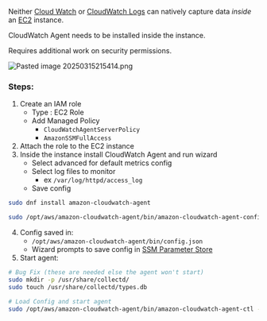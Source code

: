 Neither [Cloud Watch](CW.md) or [CloudWatch Logs](CloudWatch%20Logs.md) can natively capture data _inside_ an [EC2](../../Compute/EC2/EC2.md) instance.

CloudWatch Agent needs to be installed inside the instance.

Requires additional work on security permissions.

![Pasted image 20250315215414.png](Pasted%20image%2020250315215414.png)

### Steps:
1) Create an IAM role
	- Type : EC2 Role
	- Add Managed Policy 
		- `CloudWatchAgentServerPolicy`
		- `AmazonSSMFullAccess`
2) Attach the role to the EC2 instance
3) Inside the instance install CloudWatch Agent and run wizard
	- Select advanced for default metrics config
	- Select log files to monitor
		- ex `/var/log/httpd/access_log`
	- Save config

```bash
sudo dnf install amazon-cloudwatch-agent

sudo /opt/aws/amazon-cloudwatch-agent/bin/amazon-cloudwatch-agent-config-wizard
```

4) Config saved in:
	- `/opt/aws/amazon-cloudwatch-agent/bin/config.json`
	- Wizard prompts to save config in [SSM Parameter Store](../../Security/SSM%20Parameter%20Store.md)
5) Start agent:
```Bash
# Bug Fix (these are needed else the agent won't start)
sudo mkdir -p /usr/share/collectd/
sudo touch /usr/share/collectd/types.db

# Load Config and start agent
sudo /opt/aws/amazon-cloudwatch-agent/bin/amazon-cloudwatch-agent-ctl -a fetch-config -m ec2 -c ssm:AmazonCloudWatch-linux -s
```

